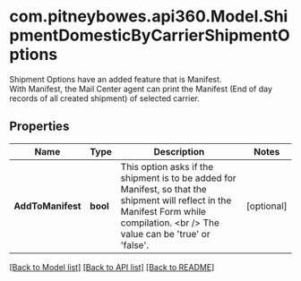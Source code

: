 # com.pitneybowes.api360.Model.ShipmentDomesticByCarrierShipmentOptions
Shipment Options have an added feature that is Manifest.<br /> With Manifest, the Mail Center agent can print the Manifest (End of day records of all created shipment) of selected carrier.

## Properties

Name | Type | Description | Notes
------------ | ------------- | ------------- | -------------
**AddToManifest** | **bool** | This option asks if the shipment is to be added for Manifest, so that the shipment will reflect in the Manifest Form while compilation. &lt;br /&gt; The value can be &#39;true&#39; or &#39;false&#39;. | [optional] 

[[Back to Model list]](../README.md#documentation-for-models) [[Back to API list]](../README.md#documentation-for-api-endpoints) [[Back to README]](../README.md)

